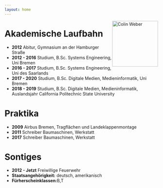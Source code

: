 ```yaml
---
layout: home
---
```


<div style="float:right;"><a href="https://colinweber.github.io"><img src="/assets/webercolin.jpg" alt="Colin Weber" width="150"/></a></div>

# Akademische Laufbahn
<ul>
  <li><b>2012</b> Abitur, Gymnasium an der Hamburger Straße</li>
  <li><b>2012 - 2016</b> Studium, B.Sc. Systems Engineering, Uni Bremen</li>
  <li><b>2016 - 2017</b> Studium, B.Sc. Systems Engineering, Uni des Saarlands</li>
  <li><b>2017 - 2020</b> Studium, B.Sc. Digitale Medien, Medieninformatik, Uni Bremen</li>
  <li><b>2018 - 2019</b> Studium, B.Sc. Digitale Medien, Medieninformatik, Auslandsjahr California Politechnic State University</li>
</ul>  

# Praktika
<ul>
  <li><b>2009</b> Airbus Bremen, Tragflächen und Landeklappenmontage </li>
  <li><b>2011</b> Schreiber Baumaschinen, Werkstatt</li>
  <li><b>2017</b> Schreiber Baumaschinen, Werkstatt</li>
</ul> 

# Sontiges
<ul>
  <li><b>2012 - Jetzt</b> Freiwillige Feuerwehr</li>
  <li><b>Staatsangehörigkeit:</b> deutsch, amerikanisch</li>
  <li><b>Fürherscheinklassen:</b>B,T</li>
</ul>